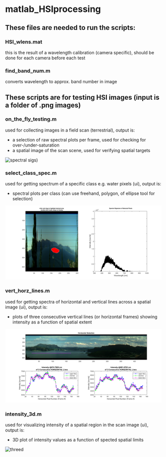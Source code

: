 # matlab_HSIprocessing

## These files are needed to run the scripts:

### HSI_wlens.mat  
this is the result of a wavelength calibration (camera specific),
should be done for each camera before each test   

### find_band_num.m  
converts wavelength to approx. band number in image  

## These scripts are for testing HSI images (input is a folder of .png images)

### on_the_fly_testing.m  
used for collecting images in a field scan (terrestrial), output is:  
 - a selection of raw spectral plots per frame,
 used for checking for over-/under-saturation  
  - a spatial image of the scan scene,
  used for verifying spatial targets  
  
  ![spectral sigs](sofly.png=250x250))
  
### select_class_spec.m  
used for getting spectrum of a specific class e.g. water pixels (ui), output is:  
 - spectral plots per class (can use freehand, polygon, of ellipse tool for selection)  
 
 ![class spec](classes.png)
 
### vert_horz_lines.m 
used for getting spectra of horizontal and vertical lines across a spatial image (ui), output is:  
 - plots of three consecutive vertical lines (or horizontal frames) showing intensity as a function of spatial extent  
 
  ![lines](lines.png)  
  
### intensity_3d.m  
used for visualizing intensity of a spatial region in the scan image (ui), output is:  
  - 3D plot of intensity values as a function of spected spatial limits  
  
  ![threed](int3d.png=200x500)
